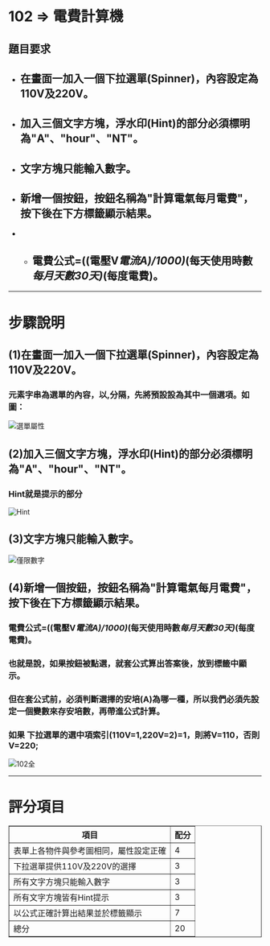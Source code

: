 # 102 => 電費計算機
## 題目要求
* ## 在畫面一加入一個下拉選單(Spinner)，內容設定為110V及220V。
* ## 加入三個文字方塊，浮水印(Hint)的部分必須標明為"A"、"hour"、"NT"。
* ## 文字方塊只能輸入數字。
* ## 新增一個按鈕，按鈕名稱為"計算電氣每月電費"，按下後在下方標籤顯示結果。
* * ## 電費公式=((電壓V*電流A)/1000)*(每天使用時數*每月天數30天)*(每度電費)。
---
# 步驟說明
## (1)在畫面一加入一個下拉選單(Spinner)，內容設定為110V及220V。
### 元素字串為選單的內容，以,分隔，先將預設設為其中一個選項。如圖：
![選單屬性](images/102-1.jpg)
## (2)加入三個文字方塊，浮水印(Hint)的部分必須標明為"A"、"hour"、"NT"。
### Hint就是提示的部分
![Hint](images/102-2.jpg)
## (3)文字方塊只能輸入數字。
![僅限數字](images/101-3.jpg)
## (4)新增一個按鈕，按鈕名稱為"計算電氣每月電費"，按下後在下方標籤顯示結果。
### 電費公式=((電壓V*電流A)/1000)*(每天使用時數*每月天數30天)*(每度電費)。
### 也就是說，如果按鈕被點選，就套公式算出答案後，放到標籤中顯示。
### 但在套公式前，必須判斷選擇的安培(A)為哪一種，所以我們必須先設定一個變數來存安培數，再帶進公式計算。
### 如果 下拉選單的選中項索引(110V=1,220V=2)=1，則將V=110，否則V=220;
![102全](images/102-3.jpg)

---
# 評分項目
<table border="1">
    <th  align="center">項目</th>
    <th>配分</th>
    <tr  align="left">
        <td>表單上各物件與參考圖相同，屬性設定正確</td>
        <td>4</td>
    </tr>
    <tr  align="left">
        <td>下拉選單提供110V及220V的選擇</td>
        <td>3</td>
    </tr>
    <tr  align="left">
        <td>所有文字方塊只能輸入數字</td>
        <td>3</td>
    </tr>
    <tr  align="left">
        <td>所有文字方塊皆有Hint提示</td>
        <td>3</td>
    </tr>
    <tr  align="left">
        <td>以公式正確計算出結果並於標籤顯示</td>
        <td>7</td>
    </tr>
    <tr  align="left">
        <td>總分</td>
        <td>20</td>
    </tr>
</table>
